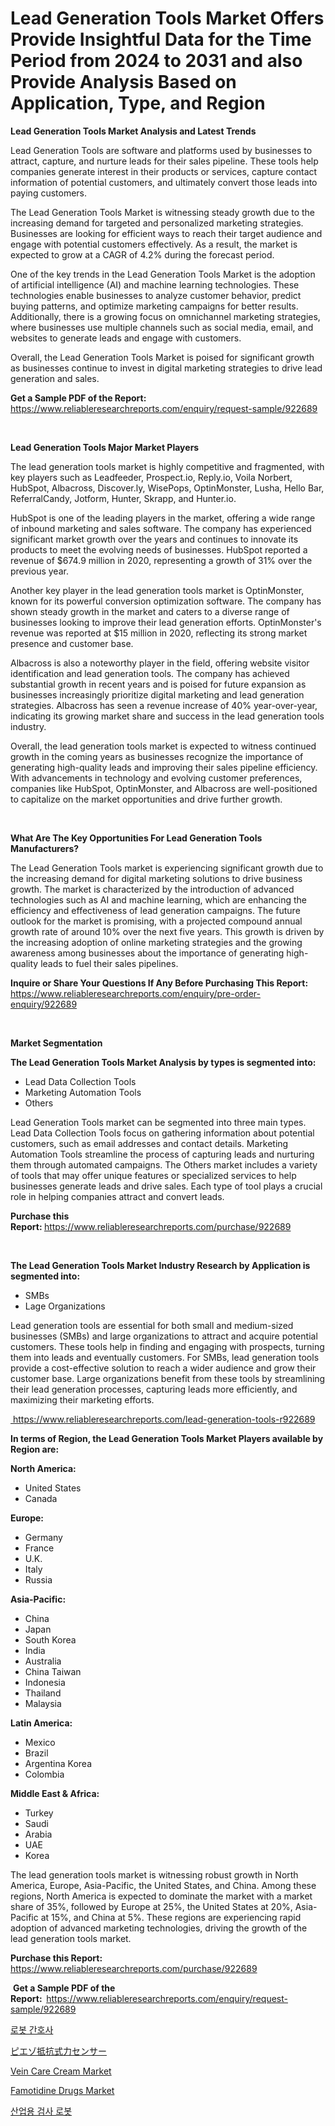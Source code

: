 <p><h1>Lead Generation Tools Market Offers Provide Insightful Data for the Time Period from 2024 to 2031 and also Provide Analysis Based on Application, Type, and Region</h1></p><p><strong>Lead Generation Tools Market Analysis and Latest Trends</strong></p>
<p><p>Lead Generation Tools are software and platforms used by businesses to attract, capture, and nurture leads for their sales pipeline. These tools help companies generate interest in their products or services, capture contact information of potential customers, and ultimately convert those leads into paying customers.</p><p>The Lead Generation Tools Market is witnessing steady growth due to the increasing demand for targeted and personalized marketing strategies. Businesses are looking for efficient ways to reach their target audience and engage with potential customers effectively. As a result, the market is expected to grow at a CAGR of 4.2% during the forecast period.</p><p>One of the key trends in the Lead Generation Tools Market is the adoption of artificial intelligence (AI) and machine learning technologies. These technologies enable businesses to analyze customer behavior, predict buying patterns, and optimize marketing campaigns for better results. Additionally, there is a growing focus on omnichannel marketing strategies, where businesses use multiple channels such as social media, email, and websites to generate leads and engage with customers.</p><p>Overall, the Lead Generation Tools Market is poised for significant growth as businesses continue to invest in digital marketing strategies to drive lead generation and sales.</p></p>
<p><strong>Get a Sample PDF of the Report:&nbsp;</strong> <a href="https://www.reliableresearchreports.com/enquiry/request-sample/922689">https://www.reliableresearchreports.com/enquiry/request-sample/922689</a></p>
<p>&nbsp;</p>
<p><strong>Lead Generation Tools Major Market Players</strong></p>
<p><p>The lead generation tools market is highly competitive and fragmented, with key players such as Leadfeeder, Prospect.io, Reply.io, Voila Norbert, HubSpot, Albacross, Discover.ly, WisePops, OptinMonster, Lusha, Hello Bar, ReferralCandy, Jotform, Hunter, Skrapp, and Hunter.io. </p><p>HubSpot is one of the leading players in the market, offering a wide range of inbound marketing and sales software. The company has experienced significant market growth over the years and continues to innovate its products to meet the evolving needs of businesses. HubSpot reported a revenue of $674.9 million in 2020, representing a growth of 31% over the previous year.</p><p>Another key player in the lead generation tools market is OptinMonster, known for its powerful conversion optimization software. The company has shown steady growth in the market and caters to a diverse range of businesses looking to improve their lead generation efforts. OptinMonster's revenue was reported at $15 million in 2020, reflecting its strong market presence and customer base.</p><p>Albacross is also a noteworthy player in the field, offering website visitor identification and lead generation tools. The company has achieved substantial growth in recent years and is poised for future expansion as businesses increasingly prioritize digital marketing and lead generation strategies. Albacross has seen a revenue increase of 40% year-over-year, indicating its growing market share and success in the lead generation tools industry.</p><p>Overall, the lead generation tools market is expected to witness continued growth in the coming years as businesses recognize the importance of generating high-quality leads and improving their sales pipeline efficiency. With advancements in technology and evolving customer preferences, companies like HubSpot, OptinMonster, and Albacross are well-positioned to capitalize on the market opportunities and drive further growth.</p></p>
<p>&nbsp;</p>
<p><strong>What Are The Key Opportunities For Lead Generation Tools Manufacturers?</strong></p>
<p><p>The Lead Generation Tools market is experiencing significant growth due to the increasing demand for digital marketing solutions to drive business growth. The market is characterized by the introduction of advanced technologies such as AI and machine learning, which are enhancing the efficiency and effectiveness of lead generation campaigns. The future outlook for the market is promising, with a projected compound annual growth rate of around 10% over the next five years. This growth is driven by the increasing adoption of online marketing strategies and the growing awareness among businesses about the importance of generating high-quality leads to fuel their sales pipelines.</p></p>
<p><strong>Inquire or Share Your Questions If Any Before Purchasing This Report:</strong> <a href="https://www.reliableresearchreports.com/enquiry/pre-order-enquiry/922689">https://www.reliableresearchreports.com/enquiry/pre-order-enquiry/922689</a></p>
<p>&nbsp;</p>
<p><strong>Market Segmentation</strong></p>
<p><strong>The Lead Generation Tools Market Analysis by types is segmented into:</strong></p>
<p><ul><li>Lead Data Collection Tools</li><li>Marketing Automation Tools</li><li>Others</li></ul></p>
<p><p>Lead Generation Tools market can be segmented into three main types. Lead Data Collection Tools focus on gathering information about potential customers, such as email addresses and contact details. Marketing Automation Tools streamline the process of capturing leads and nurturing them through automated campaigns. The Others market includes a variety of tools that may offer unique features or specialized services to help businesses generate leads and drive sales. Each type of tool plays a crucial role in helping companies attract and convert leads.</p></p>
<p><strong>Purchase this Report:&nbsp;</strong><a href="https://www.reliableresearchreports.com/purchase/922689">https://www.reliableresearchreports.com/purchase/922689</a></p>
<p>&nbsp;</p>
<p><strong>The Lead Generation Tools Market Industry Research by Application is segmented into:</strong></p>
<p><ul><li>SMBs</li><li>Lage Organizations</li></ul></p>
<p><p>Lead generation tools are essential for both small and medium-sized businesses (SMBs) and large organizations to attract and acquire potential customers. These tools help in finding and engaging with prospects, turning them into leads and eventually customers. For SMBs, lead generation tools provide a cost-effective solution to reach a wider audience and grow their customer base. Large organizations benefit from these tools by streamlining their lead generation processes, capturing leads more efficiently, and maximizing their marketing efforts.</p></p>
<p><a href="https://www.reliableresearchreports.com/lead-generation-tools-r922689">&nbsp;https://www.reliableresearchreports.com/lead-generation-tools-r922689</a></p>
<p><strong>In terms of Region, the Lead Generation Tools Market Players available by Region are:</strong></p>
<p>
    <p> <strong> North America: </strong>
        <ul>
            <li>United States</li>
            <li>Canada</li>
        </ul>
        </p> 
    <p> <strong> Europe: </strong>
        <ul>
            <li>Germany</li>
            <li>France</li>
            <li>U.K.</li>
            <li>Italy</li>
            <li>Russia</li>
        </ul>
        </p> 
    <p> <strong> Asia-Pacific: </strong>
        <ul>
            <li>China</li>
            <li>Japan</li>
            <li>South Korea</li>
            <li>India</li>
            <li>Australia</li>
            <li>China Taiwan</li>
            <li>Indonesia</li>
            <li>Thailand</li>
            <li>Malaysia</li>
        </ul>
        </p> 
    <p> <strong> Latin America: </strong>
        <ul>
            <li>Mexico</li>
            <li>Brazil</li>
            <li>Argentina Korea</li>
            <li>Colombia</li>
        </ul>
        </p> 
    <p> <strong> Middle East & Africa: </strong>
        <ul>
            <li>Turkey</li>
            <li>Saudi</li>
            <li>Arabia</li>
            <li>UAE</li>
            <li>Korea</li>
        </ul>
    </p>
    </p>
<p><p>The lead generation tools market is witnessing robust growth in North America, Europe, Asia-Pacific, the United States, and China. Among these regions, North America is expected to dominate the market with a market share of 35%, followed by Europe at 25%, the United States at 20%, Asia-Pacific at 15%, and China at 5%. These regions are experiencing rapid adoption of advanced marketing technologies, driving the growth of the lead generation tools market.</p></p>
<p><strong>Purchase this Report: </strong><a href="https://www.reliableresearchreports.com/purchase/922689">https://www.reliableresearchreports.com/purchase/922689</a></p>
<p>&nbsp;<strong>Get a Sample PDF of the Report:&nbsp;&nbsp;</strong><a href="https://www.reliableresearchreports.com/enquiry/request-sample/922689">https://www.reliableresearchreports.com/enquiry/request-sample/922689</a></p>
<p><strong></strong></p>
<p><p><a href="https://medium.com/@wilsoniehn789562023/%EB%A1%9C%EB%B4%87-%EA%B0%84%ED%98%B8%EC%82%AC-%EC%8B%9C%EC%9E%A5-%EB%B3%B4%EA%B3%A0%EC%84%9C%EB%8A%94-%EC%9D%B4-%EC%8B%9C%EC%9E%A5%EC%9D%98-%EC%B5%9C%EC%8B%A0-%ED%8A%B8%EB%A0%8C%EB%93%9C%EC%99%80-%EC%84%B1%EC%9E%A5-%EA%B8%B0%ED%9A%8C%EB%A5%BC-%EB%B0%9D%ED%98%80%EC%A4%8D%EB%8B%88%EB%8B%A4-7fc90470d324">로봇 간호사</a></p><p><a href="https://medium.com/@bobbieratke2023/%E5%9C%A7%E9%9B%BB%E6%8A%B5%E6%8A%97%E5%8A%9B%E3%82%BB%E3%83%B3%E3%82%B5%E3%83%BC%E5%B8%82%E5%A0%B4%E3%81%AF-%E5%B8%82%E5%A0%B4%E3%82%B7%E3%82%A7%E3%82%A2-%E5%B8%82%E5%A0%B4%E5%8B%95%E5%90%91-%E5%B8%82%E5%A0%B4%E6%88%90%E9%95%B7%E3%81%AB%E9%96%A2%E3%81%99%E3%82%8B%E6%83%85%E5%A0%B1%E3%82%92%E6%8F%90%E4%BE%9B%E3%81%97%E3%81%BE%E3%81%99-8ee3b43e7858">ピエゾ抵抗式力センサー</a></p><p><a href="https://medium.com/@raeloodard576457/vein-care-cream-market-report-reveals-the-latest-trends-and-growth-opportunities-of-this-market-b2d5b566dc05">Vein Care Cream Market</a></p><p><a href="https://medium.com/@colin.paterson6579/famotidine-drugs-market-size-and-market-trends-complete-industry-overview-2024-to-2031-aab9a3e2a0f0">Famotidine Drugs Market</a></p><p><a href="https://github.com/fernandotryO5lson96765/Market-Research-Report-List-1/blob/main/379941652438.md">산업용 검사 로봇</a></p></p>